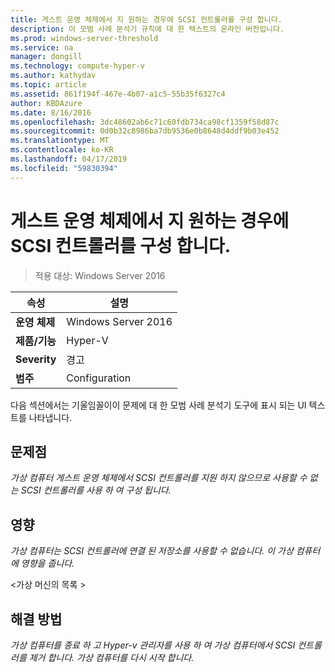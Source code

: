 ```yaml
---
title: 게스트 운영 체제에서 지 원하는 경우에 SCSI 컨트롤러를 구성 합니다.
description: 이 모범 사례 분석기 규칙에 대 한 텍스트의 온라인 버전입니다.
ms.prod: windows-server-threshold
ms.service: na
manager: dongill
ms.technology: compute-hyper-v
ms.author: kathydav
ms.topic: article
ms.assetid: 861f194f-467e-4b07-a1c5-55b35f6327c4
author: KBDAzure
ms.date: 8/16/2016
ms.openlocfilehash: 3dc48602ab6c71c60fdb734ca98cf1359f58d87c
ms.sourcegitcommit: 0d0b32c8986ba7db9536e0b8648d4ddf9b03e452
ms.translationtype: MT
ms.contentlocale: ko-KR
ms.lasthandoff: 04/17/2019
ms.locfileid: "59830394"
---
```

# <a name="configure-scsi-controllers-only-when-supported-by-the-guest-operating-system"></a>게스트 운영 체제에서 지 원하는 경우에 SCSI 컨트롤러를 구성 합니다.

>적용 대상: Windows Server 2016


  
|속성|설명|  
|-|-|  
|**운영 체제**|Windows Server 2016|  
|**제품/기능**|Hyper-V|  
|**Severity**|경고|  
|**범주**|Configuration|  
  
다음 섹션에서는 기울임꼴이이 문제에 대 한 모범 사례 분석기 도구에 표시 되는 UI 텍스트를 나타냅니다.  
  
## <a name="issue"></a>문제점  
  
*가상 컴퓨터 게스트 운영 체제에서 SCSI 컨트롤러를 지원 하지 않으므로 사용할 수 없는 SCSI 컨트롤러를 사용 하 여 구성 됩니다.*  
  
## <a name="impact"></a>영향  
  
*가상 컴퓨터는 SCSI 컨트롤러에 연결 된 저장소를 사용할 수 없습니다. 이 가상 컴퓨터에 영향을 줍니다.*  
  
\<가상 머신의 목록 >  
  
## <a name="resolution"></a>해결 방법  
  
*가상 컴퓨터를 종료 하 고 Hyper-v 관리자를 사용 하 여 가상 컴퓨터에서 SCSI 컨트롤러를 제거 합니다. 가상 컴퓨터를 다시 시작 합니다.*  
  


